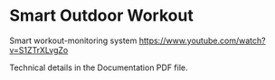 # Smart Outdoor Workout
Smart workout-monitoring system
https://www.youtube.com/watch?v=S1ZTrXLvgZo

Technical details in the Documentation PDF file.
